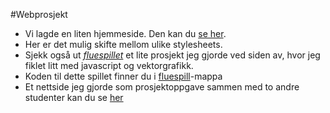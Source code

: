 #Webprosjekt

* Vi lagde en liten hjemmeside. Den kan du [se her](http://student.cs.hioa.no/~s165519/webprosjekt2/).
* Her er det mulig skifte mellom ulike stylesheets.
* Sjekk også ut *[fluespillet](http://student.cs.hioa.no/~s165519/webprosjekt2/Fluespill/flue.html)* et lite prosjekt jeg gjorde ved siden av, hvor jeg fiklet litt med javascript og vektorgrafikk.
* Koden til dette spillet finner du i [fluespill](./Fluespill)-mappa
* Et nettside jeg gjorde som prosjektoppgave sammen med to andre studenter kan du se [her](http://student.cs.hioa.no/~s198753/the_dark_times)
